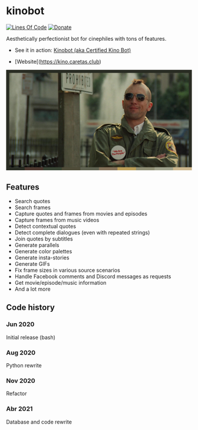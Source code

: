 # kinobot
[![Lines Of Code](https://tokei.rs/b1/github/vitiko98/kinobot?category=code)](https://github.com/vitiko98/kinobot)
[![Donate](https://img.shields.io/badge/Donate-PayPal-green.svg)](https://www.paypal.com/cgi-bin/webscr?cmd=_s-xclick&hosted_button_id=VZWSWVGZGJRMU&source=url)

Aesthetically perfectionist bot for cinephiles with tons of features.

* See it in action: [Kinobot (aka Certified Kino Bot)](https://www.facebook.com/certifiedkino/)

* [Website[(https://kino.caretas.club)

![alt text](assets/result.png)


## Features
* Search quotes
* Search frames
* Capture quotes and frames from movies and episodes
* Capture frames from music videos
* Detect contextual quotes
* Detect complete dialogues (even with repeated strings)
* Join quotes by subtitles
* Generate parallels
* Generate color palettes
* Generate insta-stories
* Generate GIFs
* Fix frame sizes in various source scenarios
* Handle Facebook comments and Discord messages as requests
* Get movie/episode/music information
* And a lot more

## Code history
### Jun 2020
Initial release (bash)
### Aug 2020
Python rewrite
### Nov 2020
Refactor
### Abr 2021
Database and code rewrite
